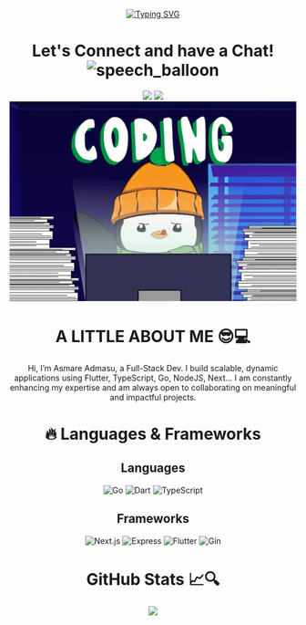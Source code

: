 <div align="center">
  
[![Typing SVG](https://readme-typing-svg.herokuapp.com?font=Lora&weight=700&size=27&duration=1000&pause=1000&color=9160FF&background=F9FFF400&center=true&vCenter=true&width=1000&height=60&lines=%F0%9F%91%8B+Hey+there+it's+me;%E2%95%B0%E2%9C%A7Asmare+Admasu%E2%80%A2%E2%80%A2%E1%9D%B0%F0%9F%92%97;I+live+in+%F0%9F%87%B2%F0%9F%87%A9+Ethiopia;%F0%9F%92%BB+I'm+obsessed+with+coding+;I+love+learning+new+things+%F0%9F%A7%91%E2%80%8D%F0%9F%92%BB;Student+at+Haramaya-University-software+engineering)](https://git.io/typing-svg)

<h1>
<div align="center"> Let's Connect and have a Chat!<g-emoji class="g-emoji" alias="speech_balloon" fallback-src="https://github.githubassets.com/images/icons/emoji/unicode/1f4ac.png"><img class="emoji" alt="speech_balloon" height="20" width="20" src="https://github.githubassets.com/images/icons/emoji/unicode/1f4ac.png"></g-emoji></div>
</h1>

<div align="center">
  <a href="mailto:asmareadmasu0@gmail.com"><img
            src="https://img.shields.io/badge/|-gmail-blue?logo=gmail&style=for-the-badge"/></a>
             <a href="https://www.linkedin.com/in/asm2212" target="_blank"><img
            src="https://img.shields.io/badge/%7C-linkedin-blue?style=for-the-badge&logo=linkedin"/></a> 
       
        

<div align="center">          
<img src="s7.gif" alt="coding" width="700px" height="350px" /></div>
       
<h1><a>A LITTLE ABOUT ME 😎💻<a></h1>
<p dir="auto">Hi, I’m Asmare Admasu, a Full-Stack Dev. I build scalable, dynamic applications using Flutter, TypeScript, Go, NodeJS, Next... 
I am constantly enhancing my expertise and am always open to collaborating on meaningful and impactful projects.
</p></h1>

<h1 align="center">🔥 Languages & Frameworks </h1>
<h2 align="center">Languages</h2>
<p align="center">
  <img src="https://cdn.jsdelivr.net/gh/devicons/devicon/icons/go/go-original.svg" alt="Go" width="40" height="40"/>
  <img src="https://cdn.jsdelivr.net/gh/devicons/devicon/icons/dart/dart-original.svg" alt="Dart" width="40" height="40"/>
  <img src="https://cdn.jsdelivr.net/gh/devicons/devicon/icons/typescript/typescript-original.svg" alt="TypeScript" width="40" height="40"/>
</p>
<h2 align="center">Frameworks</h2>
<p align="center">
  <img src="https://cdn.jsdelivr.net/gh/devicons/devicon/icons/nextjs/nextjs-original.svg" alt="Next.js" width="40" height="40"/>
  <img src="https://cdn.jsdelivr.net/gh/devicons/devicon/icons/express/express-original.svg" alt="Express" width="40" height="40"/>
  <img src="https://cdn.jsdelivr.net/gh/devicons/devicon/icons/flutter/flutter-original.svg" alt="Flutter" width="40" height="40"/>
  <img src="https://raw.githubusercontent.com/gin-gonic/logo/master/gin/logo.png" alt="Gin" width="40" height="40"/>
</p>


# GitHub Stats 📈🔍

<div class="image-container">
  <img width="49%" src="https://streak-stats.demolab.com?user=asm2212&theme=highcontrast&hide_border=true&border_radius=3.5&border=EB5454&stroke=EB5454&ring=EB5454&background=25%2CEB545401%2C2000EBFE"/>
</div>

